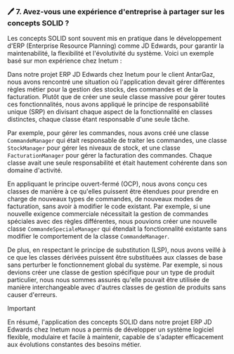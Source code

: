 ### 🖊️ 7. Avez-vous une expérience d'entreprise à partager sur les concepts SOLID ?

Les concepts SOLID sont souvent mis en pratique dans le développement d'ERP (Enterprise Resource Planning) comme JD Edwards, pour garantir la maintenabilité, la flexibilité et l'évolutivité du système. Voici un exemple basé sur mon expérience chez Inetum :

Dans notre projet ERP JD Edwards chez Inetum pour le client AntarGaz, nous avons rencontré une situation où l'application devait gérer différentes règles métier pour la gestion des stocks, des commandes et de la facturation. Plutôt que de créer une seule classe massive pour gérer toutes ces fonctionnalités, nous avons appliqué le principe de responsabilité unique (SRP) en divisant chaque aspect de la fonctionnalité en classes distinctes, chaque classe étant responsable d'une seule tâche.

Par exemple, pour gérer les commandes, nous avons créé une classe `CommandeManager` qui était responsable de traiter les commandes, une classe `StockManager` pour gérer les niveaux de stock, et une classe `FacturationManager` pour gérer la facturation des commandes. Chaque classe avait une seule responsabilité et était hautement cohérente dans son domaine d'activité.

En appliquant le principe ouvert-fermé (OCP), nous avons conçu ces classes de manière à ce qu'elles puissent être étendues pour prendre en charge de nouveaux types de commandes, de nouveaux modes de facturation, sans avoir à modifier le code existant. Par exemple, si une nouvelle exigence commerciale nécessitait la gestion de commandes spéciales avec des règles différentes, nous pouvions créer une nouvelle classe `CommandeSpecialeManager` qui étendait la fonctionnalité existante sans modifier le comportement de la classe `CommandeManager`.

De plus, en respectant le principe de substitution (LSP), nous avons veillé à ce que les classes dérivées puissent être substituées aux classes de base sans perturber le fonctionnement global du système. Par exemple, si nous devions créer une classe de gestion spécifique pour un type de produit particulier, nous nous sommes assurés qu'elle pouvait être utilisée de manière interchangeable avec d'autres classes de gestion de produits sans causer d'erreurs.

> [!IMPORTANT]
> En résumé, l'application des concepts SOLID dans notre projet ERP JD Edwards chez Inetum nous a permis de développer un système logiciel flexible, modulaire et facile à maintenir, capable de s'adapter efficacement aux évolutions constantes des besoins métier.
